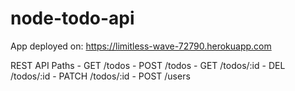 # node-todo-api
App deployed on:
https://limitless-wave-72790.herokuapp.com

REST API Paths -
GET /todos -
POST /todos -
GET /todos/:id -
DEL /todos/:id -
PATCH /todos/:id -
POST /users
